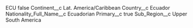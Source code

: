 <?xml version="1.0" encoding="UTF-8"?>
<CustomMetadata xmlns="http://soap.sforce.com/2006/04/metadata" xmlns:xsi="http://www.w3.org/2001/XMLSchema-instance" xmlns:xsd="http://www.w3.org/2001/XMLSchema">
    <label>ECU</label>
    <protected>false</protected>
    <values>
        <field>Continent__c</field>
        <value xsi:type="xsd:string">Lat. America/Caribbean</value>
    </values>
    <values>
        <field>Country__c</field>
        <value xsi:type="xsd:string">Ecuador</value>
    </values>
    <values>
        <field>Nationality_Full_Name__c</field>
        <value xsi:type="xsd:string">Ecuadorian</value>
    </values>
    <values>
        <field>Primary__c</field>
        <value xsi:type="xsd:boolean">true</value>
    </values>
    <values>
        <field>Sub_Region__c</field>
        <value xsi:type="xsd:string">Upper South America</value>
    </values>
</CustomMetadata>
